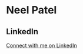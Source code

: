 
# Neel Patel


## LinkedIn
[Connect with me on LinkedIn](https://www.linkedin.com/in/dev-neelpatel/)
